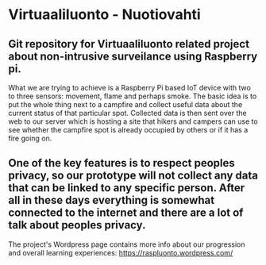 # Virtuaaliluonto - Nuotiovahti
Git repository for Virtuaaliluonto related project about non-intrusive surveilance using Raspberry pi.
---
What we are trying to achieve is a Raspberry Pi based IoT device with two to three sensors: movement, flame and perhaps smoke. The basic idea is to put the whole thing next to a campfire and collect useful data about the current status of that particular spot. Collected data is then sent over the web to our server which is hosting a site that hikers and campers can use to see whether the campfire spot is already occupied by others or if it has a fire going on.

One of the key features is to respect peoples privacy, so our prototype will not collect any data that can be linked to any specific person. After all in these days everything is somewhat connected to the internet and there are a lot of talk about peoples privacy.
---
The project's Wordpress page contains more info about our progression and overall learning experiences: https://raspluonto.wordpress.com/

